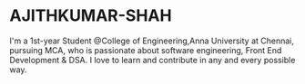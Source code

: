 # AJITHKUMAR-SHAH
I'm a 1st-year Student @College of Engineering,Anna University at Chennai, pursuing MCA, who is passionate about software engineering, Front End Development & DSA. I love to learn and contribute in any and every possible way.
